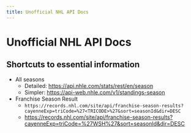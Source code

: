 ```yaml
---
title: Unofficial NHL API Docs
---
```


# Unofficial NHL API Docs


## Shortcuts to essential information

- All seasons
  - Detailed: <https://api.nhle.com/stats/rest/en/season>
  - Simpler: <https://api-web.nhle.com/v1/standings-season>
- Franchise Season Result
  - `https://records.nhl.com/site/api/franchise-season-results?cayenneExp=triCode=%27<TRICODE>%27&sort=seasonId&dir=DESC`
  - <https://records.nhl.com/site/api/franchise-season-results?cayenneExp=triCode=%27WSH%27&sort=seasonId&dir=DESC>